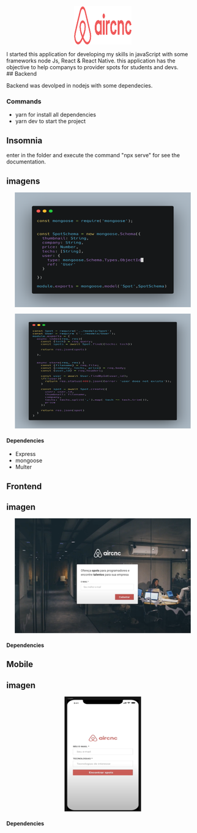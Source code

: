 <p align="center">
  <img width="150" height="100" src="img/logo.png">
</p>
<div>
I started this application for developing my skills in javaScript with some frameworks node Js, React & React Native. this application has the objective to help companys to provider spots for students and devs.

</div>

<div>
## Backend

Backend was devolped in nodejs with some dependecies.

### Commands

- yarn for install all dependencies
- yarn dev to start the project

## Insomnia
enter in the folder and execute the command "npx serve" for see the documentation.

## imagens
<p align="center">
  <img width="460" height="300" src="img/Model.png">
</p>

<p align="center">
  <img width="460" height="300" src="img/Controller.png">
</p>

#### Dependencies
  * Express
  * mongoose
  * Multer

</div>

<div>

## Frontend

## imagen
<p align="center">
  <img width="460" height="300" src="img/web.png">
</p>

#### Dependencies



## Mobile

## imagen
<p align="center">
  <img width="200" height="300" src="img/mobile.png">
</p>

#### Dependencies


</div>